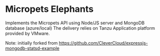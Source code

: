 # Micropets Elephants

Implements the Micropets API using Node/JS server and MongoDB database (azure/local)
The delivery relies on Tanzu Application platform provided by VMware.

Note: initially forked from https://github.com/CleverCloud/expressjs-mongodb-statsd-example
